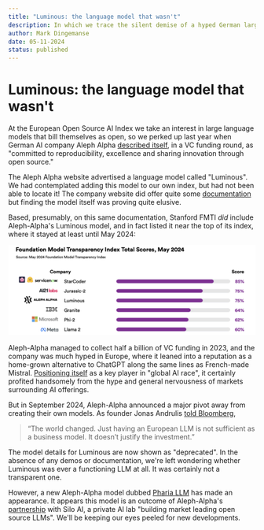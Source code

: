 ```yaml
--- 
title: "Luminous: the language model that wasn't"
description: In which we trace the silent demise of a hyped German large language model
author: Mark Dingemanse
date: 05-11-2024
status: published
---
```

# Luminous: the language model that wasn't

At the European Open Source AI Index we take an interest in large language models that bill themselves as open, so we perked up last year when German AI company Aleph Alpha [described itself](https://aleph-alpha.com/aleph-alpha-raises-a-total-investment-of-more-than-half-a-billion-us-dollars-from-a-consortium-of-industry-leaders-and-new-investors/), in a VC funding round, as "committed to reproducibility, excellence and sharing innovation through open source."

The Aleph Alpha website advertised a language model called "Luminous". We had contemplated adding this model to our own index, but had not been able to locate it! The company website did offer quite some [documentation](https://docs.aleph-alpha.com/docs/Deprecated%20Luminous/Deprecated-Luminous/Deprecated-Luminous/) but finding the model itself was proving quite elusive.

Based, presumably, on this same documentation, Stanford FMTI _did_ include Aleph-Alpha's Luminous model, and in fact listed it near the top of its index, where it stayed at least until May 2024:

![FMTI scores showing Aleph Alpha's Luminous model at third place](/images/fmti-total-scores-may2024.png "FMTI Scores May 2024")

Aleph-Alpha managed to collect half a billion of VC funding in 2023, and the company was much hyped in Europe, where it leaned into a reputation as a home-grown alternative to ChatGPT along the same lines as French-made Mistral. [Positioning itself](https://aleph-alpha.com/aleph-alpha-raises-a-total-investment-of-more-than-half-a-billion-us-dollars-from-a-consortium-of-industry-leaders-and-new-investors/) as a key player in "global AI race", it certainly profited handsomely from the hype and general nervousness of markets surrounding AI offerings.

But in September 2024, Aleph-Alpha announced a major pivot away from creating their own models. As founder Jonas Andrulis [told Bloomberg](https://archive.ph/fbUK2), 

> “The world changed. Just having an European LLM is not sufficient as a business model. It doesn’t justify the investment.”

The model details for Luminous are now shown as "deprecated". In the absence of any demos or documentation, we're left wondering whether Luminous was ever a functioning LLM at all. It was certainly not a transparent one.

However, a new Aleph-Alpha model dubbed [Pharia LLM](https://huggingface.co/Aleph-Alpha/Pharia-1-LLM-7B-control/blob/main/README.md) has made an appearance. It appears this model is an outcome of Aleph-Alpha's [partnership](https://aleph-alpha.com/aleph-alpha-and-silo-ai-enter-a-strategic-partnership-to-advance-open-source-ai-and-enterprise-grade-solutions-in-europe/) with Silo AI, a private AI lab "building market leading open source LLMs". We'll be keeping our eyes peeled for new developments.
